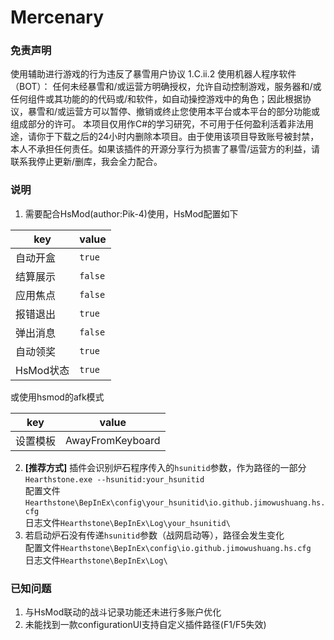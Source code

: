# Mercenary

### 免责声明

使用辅助进行游戏的行为违反了暴雪用户协议 1.C.ii.2 使用机器人程序软件（BOT）： 任何未经暴雪和/或运营方明确授权，允许自动控制游戏，服务器和/或任何组件或其功能的的代码或/和软件，如自动操控游戏中的角色；因此根据协议，暴雪和/或运营方可以暂停、撤销或终止您使用本平台或本平台的部分功能或组成部分的许可。 本项目仅用作C#的学习研究，不可用于任何盈利活着非法用途，请你于下载之后的24小时内删除本项目。由于使用该项目导致账号被封禁，本人不承担任何责任。如果该插件的开源分享行为损害了暴雪/运营方的利益，请联系我停止更新/删库，我会全力配合。

### 说明

1. 需要配合HsMod(author:Pik-4)使用，HsMod配置如下

|  key   | value  |
|  ----  | ----  |
| 自动开盒  | `true` |
| 结算展示  | `false` |
| 应用焦点  | `false` |
| 报错退出  | `true` |
| 弹出消息  | `false` |
| 自动领奖  | `true` |
| HsMod状态  | `true` |
  
 或使用hsmod的afk模式
 
 
|  key   | value  |
|  ----  | ----  |
| 设置模板  | AwayFromKeyboard |

2. **[推荐方式]** 插件会识别炉石程序传入的`hsunitid`参数，作为路径的一部分  
```Hearthstone.exe --hsunitid:your_hsunitid```  
配置文件`Hearthstone\BepInEx\config\your_hsunitid\io.github.jimowushuang.hs.cfg`  
日志文件`Hearthstone\BepInEx\Log\your_hsunitid\`  
3. 若启动炉石没有传递`hsunitid`参数（战网启动等），路径会发生变化  
配置文件`Hearthstone\BepInEx\config\io.github.jimowushuang.hs.cfg`  
日志文件`Hearthstone\BepInEx\Log\`  
 
### 已知问题
1. 与HsMod联动的战斗记录功能还未进行多账户优化  
2. 未能找到一款configurationUI支持自定义插件路径(F1/F5失效)
